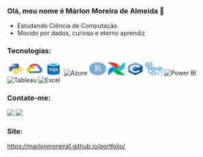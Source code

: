 ### Olá, meu nome é Márlon Moreira de Almeida 👋

- Estudando Ciência de Computação
- Movido por dados, curioso e eterno aprendiz
### Tecnologias:
<div style="display: inline_block">
  <img alt="Python" height="30" width="40" src="https://raw.githubusercontent.com/devicons/devicon/master/icons/python/python-original.svg">   
  <img alt="Google Cloud" height="30" width="40" src="https://raw.githubusercontent.com/devicons/devicon/master/icons/googlecloud/googlecloud-original.svg">  
  <img alt="Azure SQL Database" height="30" width="40" src="https://raw.githubusercontent.com/devicons/devicon/master/icons/azuresqldatabase/azuresqldatabase-original.svg">
  <img alt="Azure" height="30" width="auto" src="https://img.icons8.com/color/48/000000/azure-1.png">
  <img alt="RStudio" height="30" width="40" src="https://raw.githubusercontent.com/devicons/devicon/master/icons/rstudio/rstudio-original.svg">
  <img alt="Apache Airflow" height="30" width="40" src="https://raw.githubusercontent.com/devicons/devicon/master/icons/apacheairflow/apacheairflow-original.svg">
  <img alt="C" height="30" width="40" src="https://raw.githubusercontent.com/devicons/devicon/master/icons/c/c-original.svg">
  <img alt="GitHub Actions" height="30" width="40" src="https://raw.githubusercontent.com/devicons/devicon/master/icons/githubactions/githubactions-original.svg">
  <img alt="Power BI" height="30" width="auto" src="https://img.icons8.com/color/48/000000/power-bi.png">
  <img alt="Tableau" height="30" width="auto" src="https://img.icons8.com/color/48/000000/tableau-software.png">
  <img alt="Excel" height="30" width="auto" src="https://img.icons8.com/color/48/000000/microsoft-excel-2019--v1.png">
</div>
</div>





### Contate-me:
<div>
  <a href = "mailto:marlonm.almeida@gmail.com"><img src="https://img.shields.io/badge/Gmail-D14836?style=for-the-badge&logo=gmail&logoColor=white" target="_blank"></a>
  <a href="https://www.linkedin.com/in/marlonmalmeida/" target="_blank"><img src="https://img.shields.io/badge/-LinkedIn-%230077B5?style=for-the-badge&logo=linkedin&logoColor=white" target="_blank"></a>   
</div>

### Site:
https://marlonmoreira1.github.io/portfolio/
